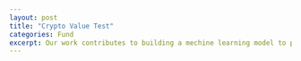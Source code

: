 ```yaml
---
layout: post
title: "Crypto Value Test"
categories: Fund
excerpt: Our work contributes to building a mechine learning model to predict a health score for an individual, for this study we used health data to determine the like hood if someone can have diabetes in near future or not.我们通过搜集个人基本信息，运动饮食等行为数据，使用机器学习模型构建个人身体状况评分模型，得到相关疾病的发生概率。
---
```

<!-- AICoin Widget Begin -->
<script type="text/javascript"
    src="https://widget.aicoin.net.cn/chart/js/aicoin.js"
></script>
<script type="text/javascript">
new AICoin.markets({
    "symbols": [
        "bitfinexbtcusd",
        "bitfinexethusd"
    ],
    "columns": [
        "degree",
        "vol"
    ],
    "style": "tr%7Bheight%3A34px%3B%7D",
    "container": "markets_container",
    "lang": "zh"
})
</script>
<!-- AICoin Widget End -->
